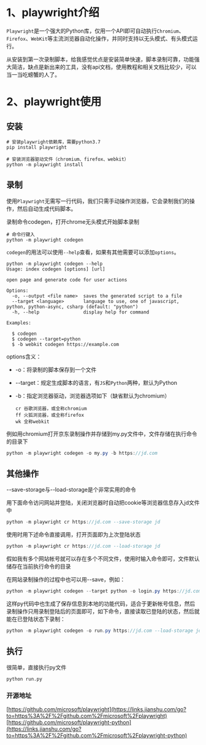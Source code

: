# 1、playwright介绍

`Playwright`是一个强大的Python库，仅用一个API即可自动执行`Chromium`、`Firefox`、`WebKit`等主流浏览器自动化操作，并同时支持以无头模式、有头模式运行。

从安装到第一次录制脚本，给我感觉优点是安装简单快速，脚本录制可靠，功能强大简洁，缺点是新出来的工具，没有api文档，使用教程和相关文档比较少，可以当一当吃螃蟹的人了。

# 2、playwright使用

## 安装

```text
# 安装playwright依赖库，需要python3.7
pip install playwright

# 安装浏览器驱动文件（chromium、firefox、webkit）
python -m playwright install
```

## 录制

使用`Playwright`无需写一行代码，我们只需手动操作浏览器，它会录制我们的操作，然后自动生成代码脚本。

录制命令codegen，打开chrome无头模式开始脚本录制

```text
# 命令行键入
python -m playwright codegen
```

`codegen`的用法可以使用`--help`查看，如果有其他需要可以添加`options`。

```python3
python -m playwright codegen --help
Usage: index codegen [options] [url]

open page and generate code for user actions

Options:
  -o, --output <file name>  saves the generated script to a file
  --target <language>       language to use, one of javascript, python, python-async, csharp (default: "python")
  -h, --help                display help for command

Examples:

  $ codegen
  $ codegen --target=python
  $ -b webkit codegen https://example.com
```

options含义：

- -o：将录制的脚本保存到一个文件

- --target：规定生成脚本的语言，有`JS`和`Python`两种，默认为Python

- -b：指定浏览器驱动，浏览器选项如下（缺省默认为chromium）

  ```undefined
  cr 谷歌浏览器，或全称chromium
  ff 火狐浏览器，或全称firefox
  wk 全称webkit
  ```

例如用chromium打开京东录制操作并存储到my.py文件中，文件存储在执行命令的目录下

```csharp
python -m playwright codegen -o my.py -b https://jd.com
```

## 其他操作

--save-storage与--load-storage是个非常实用的命令

用下面命令访问网站并登陆，关闭浏览器时自动把cookie等浏览器信息存入jd文件中

```cpp
python -m playwright cr https://jd.com --save-storage jd
```

使用时用下述命令直接调用，打开页面即为上次登陆状态

```cpp
python -m playwright cr https://jd.com --load-storage jd
```

假如我有多个网站帐号就可以存在多个不同文件，使用时输入命令即可，文件默认储存在当前执行命令的目录

在网站录制操作的过程中也可以用--save，例如：

```csharp
python -m playwright codegen --target python -o login.py https://jd.com --save-storage jd
```

这样py代码中也生成了保存信息到本地的功能代码，适合于更新帐号信息，然后录制操作只用录制登陆后的页面即可，如下命令，直接读取已登陆的状态，然后就能在已登陆状态下录制：

```csharp
python -m playwright codegen -o run.py https://jd.com --load-storage jd
```

## 执行

很简单，直接执行py文件

```
python run.py
```

### 开源地址

[https://github.com/microsoft/playwright](https://links.jianshu.com/go?to=https%3A%2F%2Fgithub.com%2Fmicrosoft%2Fplaywright)
[https://github.com/microsoft/playwright-python](https://links.jianshu.com/go?to=https%3A%2F%2Fgithub.com%2Fmicrosoft%2Fplaywright-python)

